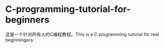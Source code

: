 # C-programming-tutorial-for-beginners
这是一个针对所有人的C编程教程。This is a C programming tutorial for real beginningers. 
